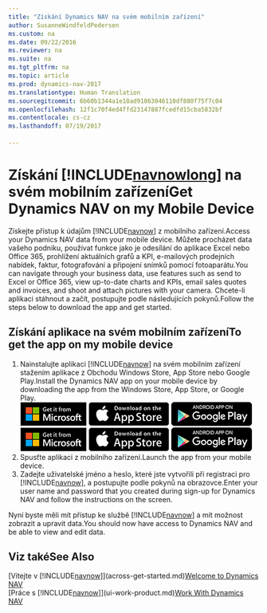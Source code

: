 ```yaml
---
title: "Získání Dynamics NAV na svém mobilním zařízení"
author: SusanneWindfeldPedersen
ms.custom: na
ms.date: 09/22/2016
ms.reviewer: na
ms.suite: na
ms.tgt_pltfrm: na
ms.topic: article
ms.prod: dynamics-nav-2017
ms.translationtype: Human Translation
ms.sourcegitcommit: 6b60b1344a1e18ad91863046110df880f75f7c04
ms.openlocfilehash: 12f1c70f4ed4ffd23147887fcedfd15cba5832bf
ms.contentlocale: cs-cz
ms.lasthandoff: 07/19/2017

---
```


# <a name="get-dynamics-nav-on-my-mobile-device"></a><span data-ttu-id="ddced-102">Získání [!INCLUDE[navnowlong](includes/navnowlong_md.md)] na svém mobilním zařízení</span><span class="sxs-lookup"><span data-stu-id="ddced-102">Get Dynamics NAV on my Mobile Device</span></span>
<span data-ttu-id="ddced-103">Získejte přístup k údajům [!INCLUDE[navnow](includes/navnow_md.md)] z mobilního zařízení.</span><span class="sxs-lookup"><span data-stu-id="ddced-103">Access your Dynamics NAV data from your mobile device.</span></span> <span data-ttu-id="ddced-104">Můžete procházet data vašeho podniku, používat funkce jako je odesílání do aplikace Excel nebo Office 365, prohlížení aktuálních grafů a KPI, e-mailových prodejních nabídek, faktur, fotografování a připojení snímků pomocí fotoaparátu.</span><span class="sxs-lookup"><span data-stu-id="ddced-104">You can navigate through your business data, use features such as send to Excel or Office 365, view up-to-date charts and KPIs, email sales quotes and invoices, and shoot and attach pictures with your camera.</span></span> <span data-ttu-id="ddced-105">Chcete-li aplikaci stáhnout a začít, postupujte podle následujících pokynů.</span><span class="sxs-lookup"><span data-stu-id="ddced-105">Follow the steps below to download the app and get started.</span></span>

## <a name="to-get-the-app-on-my-mobile-device"></a><span data-ttu-id="ddced-106">Získání aplikace na svém mobilním zařízení</span><span class="sxs-lookup"><span data-stu-id="ddced-106">To get the app on my mobile device</span></span>
1. <span data-ttu-id="ddced-107">Nainstalujte aplikaci [!INCLUDE[navnow](includes/navnow_md.md)] na svém mobilním zařízení stažením aplikace z Obchodu Windows Store, App Store nebo Google Play.</span><span class="sxs-lookup"><span data-stu-id="ddced-107">Install the Dynamics NAV app on your mobile device by downloading the app from the Windows Store, App Store, or Google Play.</span></span>  
<span data-ttu-id="ddced-108">[![Windows Store](./media/install-mobile-app/windowsstore.png)](http://go.microsoft.com/fwlink/?LinkId=734848)
[![App Store](./media/install-mobile-app/appstore.png)](http://go.microsoft.com/fwlink/?LinkId=734847) [![Google Play](./media/install-mobile-app/googleplay.png)](http://go.microsoft.com/fwlink/?LinkId=734849)</span><span class="sxs-lookup"><span data-stu-id="ddced-108">[![Windows Store](./media/install-mobile-app/windowsstore.png)](http://go.microsoft.com/fwlink/?LinkId=734848)
[![App Store](./media/install-mobile-app/appstore.png)](http://go.microsoft.com/fwlink/?LinkId=734847) [![Google Play](./media/install-mobile-app/googleplay.png)](http://go.microsoft.com/fwlink/?LinkId=734849)</span></span>  
2. <span data-ttu-id="ddced-109">Spusťte aplikaci z mobilního zařízení.</span><span class="sxs-lookup"><span data-stu-id="ddced-109">Launch the app from your mobile device.</span></span>
3. <span data-ttu-id="ddced-110">Zadejte uživatelské jméno a heslo, které jste vytvořili při registraci pro [!INCLUDE[navnow](includes/navnow_md.md)], a postupujte podle pokynů na obrazovce.</span><span class="sxs-lookup"><span data-stu-id="ddced-110">Enter your user name and password that you created during sign-up for Dynamics NAV and follow the instructions on the screen.</span></span>

<span data-ttu-id="ddced-111">Nyní byste měli mít přístup ke službě [!INCLUDE[navnow](includes/navnow_md.md)] a mít možnost zobrazit a upravit data.</span><span class="sxs-lookup"><span data-stu-id="ddced-111">You should now have access to Dynamics NAV and be able to view and edit data.</span></span>

## <a name="see-also"></a><span data-ttu-id="ddced-112">Viz také</span><span class="sxs-lookup"><span data-stu-id="ddced-112">See Also</span></span>
<span data-ttu-id="ddced-113">[Vítejte v [!INCLUDE[navnow](includes/navnow_md.md)]](across-get-started.md)</span><span class="sxs-lookup"><span data-stu-id="ddced-113">[Welcome to Dynamics NAV](across-get-started.md)</span></span>  
<span data-ttu-id="ddced-114">[Práce s [!INCLUDE[navnow](includes/navnow_md.md)]](ui-work-product.md)</span><span class="sxs-lookup"><span data-stu-id="ddced-114">[Work With Dynamics NAV](ui-work-product.md)</span></span>  

